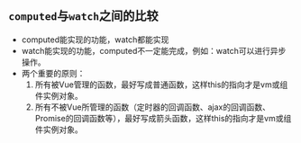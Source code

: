 ## `computed`与`watch`之间的比较

- computed能实现的功能，watch都能实现
- watch能实现的功能，computed不一定能完成，例如：watch可以进行异步操作。
- 两个重要的原则：
  1. 所有被Vue管理的函数，最好写成普通函数，这样this的指向才是vm或组件实例对象。
  2. 所有不被Vue所管理的函数（定时器的回调函数、ajax的回调函数、Promise的回调函数等），最好写成箭头函数，这样this的指向才是vm或组件实例对象。
